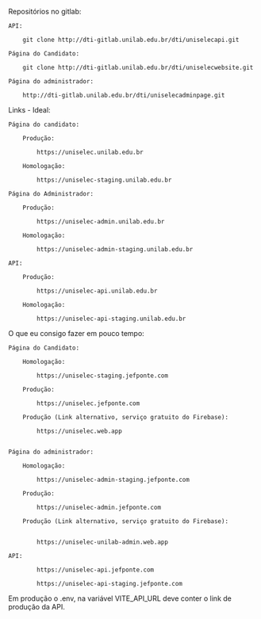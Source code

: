 Repositórios no gitlab:

    API:

        git clone http://dti-gitlab.unilab.edu.br/dti/uniselecapi.git

    Página do Candidato:

        git clone http://dti-gitlab.unilab.edu.br/dti/uniselecwebsite.git

    Página do administrador:

        http://dti-gitlab.unilab.edu.br/dti/uniselecadminpage.git



Links - Ideal:

    Página do candidato:

        Produção:

            https://uniselec.unilab.edu.br

        Homologação:

            https://uniselec-staging.unilab.edu.br

    Página do Administrador:

        Produção:

            https://uniselec-admin.unilab.edu.br

        Homologação:

            https://uniselec-admin-staging.unilab.edu.br

    API:

        Produção:

            https://uniselec-api.unilab.edu.br

        Homologação:

            https://uniselec-api-staging.unilab.edu.br



O que eu consigo fazer em pouco tempo:




    Página do Candidato:

        Homologação:

            https://uniselec-staging.jefponte.com

        Produção:

            https://uniselec.jefponte.com

        Produção (Link alternativo, serviço gratuito do Firebase):

            https://uniselec.web.app


    Página do administrador:

        Homologação:

            https://uniselec-admin-staging.jefponte.com

        Produção:

            https://uniselec-admin.jefponte.com

        Produção (Link alternativo, serviço gratuito do Firebase):


            https://uniselec-unilab-admin.web.app

    API:

            https://uniselec-api.jefponte.com

            https://uniselec-api-staging.jefponte.com


Em produção o .env, na variável VITE_API_URL deve conter o link de produção da API.